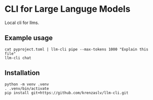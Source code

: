 # CLI for Large Languge Models

Local cli for llms.

## Example usage

```
cat pyproject.toml | llm-cli pipe --max-tokens 1000 "Explain this file"
llm-cli chat
```

## Installation

```
python -m venv .venv
. .venv/bin/activate
pip install git+https://github.com/krenzaslv/llm-cli.git
```
